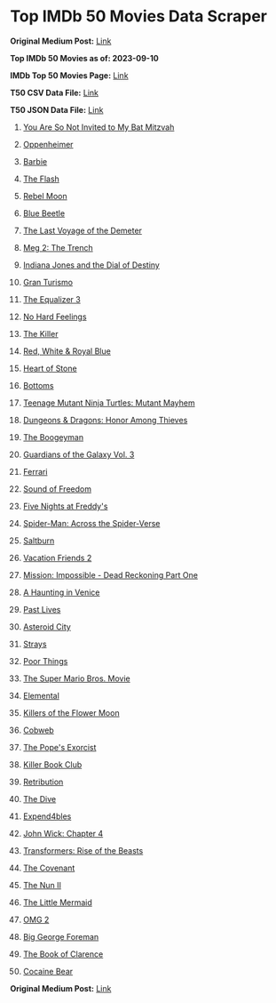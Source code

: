 # Top IMDb 50 Movies Data Scraper

**Original Medium Post:** [Link](https://medium.com/@nishantsahoo/which-movie-should-i-watch-5c83a3c0f5b1)

**Top IMDb 50 Movies as of: 2023-09-10**

**IMDb Top 50 Movies Page:** [Link](http://www.imdb.com/search/title?release_date=2023,2023&title_type=feature)

**T50 CSV Data File:** [Link](/Data/T50/data.csv)

**T50 JSON Data File:** [Link](/Data/T50/data.json)

1. [You Are So Not Invited to My Bat Mitzvah](https://www.imdb.com/title/tt21276878/?ref_=adv_li_tt)

2. [Oppenheimer](https://www.imdb.com/title/tt15398776/?ref_=adv_li_tt)

3. [Barbie](https://www.imdb.com/title/tt1517268/?ref_=adv_li_tt)

4. [The Flash](https://www.imdb.com/title/tt0439572/?ref_=adv_li_tt)

5. [Rebel Moon](https://www.imdb.com/title/tt14998742/?ref_=adv_li_tt)

6. [Blue Beetle](https://www.imdb.com/title/tt9362930/?ref_=adv_li_tt)

7. [The Last Voyage of the Demeter](https://www.imdb.com/title/tt1001520/?ref_=adv_li_tt)

8. [Meg 2: The Trench](https://www.imdb.com/title/tt9224104/?ref_=adv_li_tt)

9. [Indiana Jones and the Dial of Destiny](https://www.imdb.com/title/tt1462764/?ref_=adv_li_tt)

10. [Gran Turismo](https://www.imdb.com/title/tt4495098/?ref_=adv_li_tt)

11. [The Equalizer 3](https://www.imdb.com/title/tt17024450/?ref_=adv_li_tt)

12. [No Hard Feelings](https://www.imdb.com/title/tt15671028/?ref_=adv_li_tt)

13. [The Killer](https://www.imdb.com/title/tt1136617/?ref_=adv_li_tt)

14. [Red, White & Royal Blue](https://www.imdb.com/title/tt10172266/?ref_=adv_li_tt)

15. [Heart of Stone](https://www.imdb.com/title/tt13603966/?ref_=adv_li_tt)

16. [Bottoms](https://www.imdb.com/title/tt17527468/?ref_=adv_li_tt)

17. [Teenage Mutant Ninja Turtles: Mutant Mayhem](https://www.imdb.com/title/tt8589698/?ref_=adv_li_tt)

18. [Dungeons & Dragons: Honor Among Thieves](https://www.imdb.com/title/tt2906216/?ref_=adv_li_tt)

19. [The Boogeyman](https://www.imdb.com/title/tt3427252/?ref_=adv_li_tt)

20. [Guardians of the Galaxy Vol. 3](https://www.imdb.com/title/tt6791350/?ref_=adv_li_tt)

21. [Ferrari](https://www.imdb.com/title/tt3758542/?ref_=adv_li_tt)

22. [Sound of Freedom](https://www.imdb.com/title/tt7599146/?ref_=adv_li_tt)

23. [Five Nights at Freddy's](https://www.imdb.com/title/tt4589218/?ref_=adv_li_tt)

24. [Spider-Man: Across the Spider-Verse](https://www.imdb.com/title/tt9362722/?ref_=adv_li_tt)

25. [Saltburn](https://www.imdb.com/title/tt17351924/?ref_=adv_li_tt)

26. [Vacation Friends 2](https://www.imdb.com/title/tt15351980/?ref_=adv_li_tt)

27. [Mission: Impossible - Dead Reckoning Part One](https://www.imdb.com/title/tt9603212/?ref_=adv_li_tt)

28. [A Haunting in Venice](https://www.imdb.com/title/tt22687790/?ref_=adv_li_tt)

29. [Past Lives](https://www.imdb.com/title/tt13238346/?ref_=adv_li_tt)

30. [Asteroid City](https://www.imdb.com/title/tt14230388/?ref_=adv_li_tt)

31. [Strays](https://www.imdb.com/title/tt15153532/?ref_=adv_li_tt)

32. [Poor Things](https://www.imdb.com/title/tt14230458/?ref_=adv_li_tt)

33. [The Super Mario Bros. Movie](https://www.imdb.com/title/tt6718170/?ref_=adv_li_tt)

34. [Elemental](https://www.imdb.com/title/tt15789038/?ref_=adv_li_tt)

35. [Killers of the Flower Moon](https://www.imdb.com/title/tt5537002/?ref_=adv_li_tt)

36. [Cobweb](https://www.imdb.com/title/tt9100018/?ref_=adv_li_tt)

37. [The Pope's Exorcist](https://www.imdb.com/title/tt13375076/?ref_=adv_li_tt)

38. [Killer Book Club](https://www.imdb.com/title/tt18260564/?ref_=adv_li_tt)

39. [Retribution](https://www.imdb.com/title/tt6906292/?ref_=adv_li_tt)

40. [The Dive](https://www.imdb.com/title/tt13566172/?ref_=adv_li_tt)

41. [Expend4bles](https://www.imdb.com/title/tt3291150/?ref_=adv_li_tt)

42. [John Wick: Chapter 4](https://www.imdb.com/title/tt10366206/?ref_=adv_li_tt)

43. [Transformers: Rise of the Beasts](https://www.imdb.com/title/tt5090568/?ref_=adv_li_tt)

44. [The Covenant](https://www.imdb.com/title/tt4873118/?ref_=adv_li_tt)

45. [The Nun II](https://www.imdb.com/title/tt10160976/?ref_=adv_li_tt)

46. [The Little Mermaid](https://www.imdb.com/title/tt5971474/?ref_=adv_li_tt)

47. [OMG 2](https://www.imdb.com/title/tt15732324/?ref_=adv_li_tt)

48. [Big George Foreman](https://www.imdb.com/title/tt12226632/?ref_=adv_li_tt)

49. [The Book of Clarence](https://www.imdb.com/title/tt22866358/?ref_=adv_li_tt)

50. [Cocaine Bear](https://www.imdb.com/title/tt14209916/?ref_=adv_li_tt)

**Original Medium Post:** [Link](https://medium.com/@nishantsahoo/which-movie-should-i-watch-5c83a3c0f5b1)
